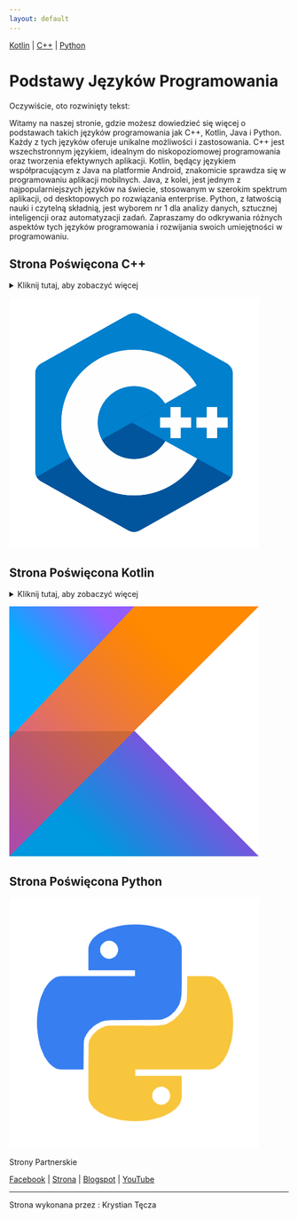 ```yaml
---
layout: default
---
```


[Kotlin](Kotlin.md) | [C++](C++.md) | [Python](Python.md)




# Podstawy Języków Programowania

Oczywiście, oto rozwinięty tekst:

Witamy na naszej stronie, gdzie możesz dowiedzieć się więcej o podstawach takich języków programowania jak C++, Kotlin, Java i Python. Każdy z tych języków oferuje unikalne możliwości i zastosowania. C++ jest wszechstronnym językiem, idealnym do niskopoziomowej programowania oraz tworzenia efektywnych aplikacji. Kotlin, będący językiem współpracującym z Java na platformie Android, znakomicie sprawdza się w programowaniu aplikacji mobilnych. Java, z kolei, jest jednym z najpopularniejszych języków na świecie, stosowanym w szerokim spektrum aplikacji, od desktopowych po rozwiązania enterprise. Python, z łatwością nauki i czytelną składnią, jest wyborem nr 1 dla analizy danych, sztucznej inteligencji oraz automatyzacji zadań. Zapraszamy do odkrywania różnych aspektów tych języków programowania i rozwijania swoich umiejętności w programowaniu.

## Strona Poświęcona C++
<details>
  <summary>Kliknij tutaj, aby zobaczyć więcej</summary>
  C++ jest wieloparadygmatowym językiem programowania ogólnego przeznaczenia, stworzonym przez Bjarne Stroustrupa jako rozszerzenie języka C. Jego główne cechy to:

* Programowanie Obiektowe: C++ wspiera programowanie obiektowe, umożliwiając tworzenie klas i obiektów, co sprzyja modularności i ponownemu wykorzystaniu kodu.
* Wydajność: Język ten oferuje niskopoziomową kontrolę nad pamięcią, co pozwala na optymalizację wydajności programów.
* Biblioteka Standardowa: C++ posiada bogatą bibliotekę standardową (STL), która zawiera struktury danych i algorytmy.
* Wsparcie dla wielu paradygmatów: C++ obsługuje różne paradygmaty programowania, w tym programowanie proceduralne, obiektowe i generyczne.
* C++ jest szeroko stosowany w rozwoju systemów operacyjnych, gier, aplikacji o wysokiej wydajności, a także w systemach wbudowanych.

</details>

[![Przycisk](C++_Picture.png)](C++.html)

## Strona Poświęcona Kotlin
<details>
  <summary>Kliknij tutaj, aby zobaczyć więcej</summary>
  Kotlin to nowoczesny, statycznie typowany język programowania, stworzony przez JetBrains, który działa na maszynie wirtualnej Javy (JVM) i może być używany wszędzie tam, gdzie używana jest Java. Kotlin został zaprojektowany, aby być bardziej wyrazistym i bezpiecznym niż Java, eliminując wiele problemów związanych z błędami w kodzie. Kotlin jest w pełni interoperacyjny z Javą, co oznacza, że kod napisany w Kotlinie może współpracować z kodem napisanym w Javie bez żadnych problemów. Jest szczególnie popularny wśród programistów tworzących aplikacje na Androida, ponieważ Google ogłosił go jako preferowany język programowania dla tej platformy.

Kluczowe cechy Kotlin:

Bezpieczeństwo typów: Kotlin pomaga uniknąć błędów null pointer (NullPointerException) dzięki wbudowanym zabezpieczeniom przed używaniem wartości null.
Zwięzłość: Kotlin pozwala pisać mniej kodu, oferując bardziej zwięzłe składnie niż Java.
Interoperacyjność: Kotlin jest w pełni kompatybilny z Javą, co ułatwia migrację istniejących projektów i korzystanie z bogatej biblioteki Javy.
Nowoczesne funkcje: Kotlin oferuje nowoczesne funkcje programowania obiektowego i funkcyjnego, takie jak wyrażenia lambda, rozszerzenia funkcji i bezpieczne wywołania.
Kotlin jest używany przez wiele dużych firm i projektów open-source, co potwierdza jego rosnącą popularność i zaufanie społeczności programistycznej.
</details>

[![Przycisk](Kotlin.png)](Kotlin.html)

## Strona Poświęcona Python

[![Przycisk](Python.png)](Python.html)

Strony Partnerskie

[Facebook](https://m.facebook.com/zstkolbuszowa) | [Strona](https://bartdurak.github.io/1a/) | [Blogspot](http://pbud.blogspot.com) | [YouTube](https://www.youtube.com/@bartomiejdurak1723)

--------------------------
<footer>
<p>Strona wykonana przez : Krystian Tęcza</p>
</footer>



